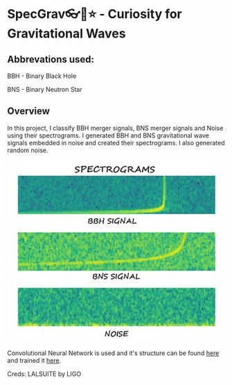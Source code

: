 # SpecGrav👓🌌⭐ - Curiosity for Gravitational Waves

## Abbrevations used:

BBH - Binary Black Hole

BNS - Binary Neutron Star

## Overview
In this project, I classify BBH merger signals, BNS merger signals and Noise using their spectrograms.
I generated BBH and BNS gravitational wave signals embedded in noise and created their spectrograms. I also generated random noise.

<p align="center">
<img src="https://github.com/HrithikaDodia/SpecGrav/blob/master/images/gw_spectrograms.png" />
</p>

Convolutional Neural Network is used and it's structure can be found [here](https://github.com/HrithikaDodia/SpecGrav/blob/master/images/hrithika_model.py) 
and trained it [here](https://github.com/HrithikaDodia/SpecGrav/blob/master/images/train.ipynb).

Creds:
LALSUITE by LIGO
